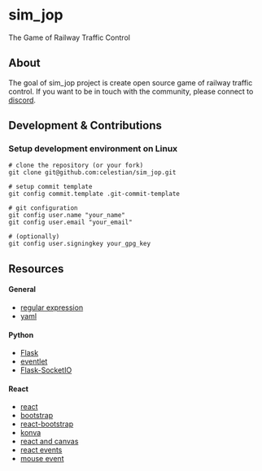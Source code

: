# sim_jop

The Game of Railway Traffic Control


## About

The goal of sim_jop project is create open source game of railway traffic control.
If you want to be in touch with the community, please connect to [discord](https://discord.gg/drcmjBf).

## Development & Contributions

### Setup development environment on Linux

    # clone the repository (or your fork)
    git clone git@github.com:celestian/sim_jop.git

    # setup commit template
    git config commit.template .git-commit-template

    # git configuration
    git config user.name "your_name"
    git config user.email "your_email"

    # (optionally)
    git config user.signingkey your_gpg_key

## Resources

#### General
- [regular expression](https://regexr.com/)
- [yaml](https://pyyaml.org/wiki/PyYAMLDocumentation)

#### Python
- [Flask](http://flask.pocoo.org/)
- [eventlet](http://eventlet.net/)
- [Flask-SocketIO](https://flask-socketio.readthedocs.io/en/latest/)

#### React
- [react](https://reactjs.org/docs/getting-started.html)
- [bootstrap](https://www.bootstrapcdn.com/)
- [react-bootstrap](https://react-bootstrap.github.io/getting-started/introduction/)
- [konva](https://konvajs.org/api/Konva.html)
- [react and canvas](https://lavrton.com/using-react-with-html5-canvas-871d07d8d753/)
- [react events](https://reactjs.org/docs/handling-events.html)
- [mouse event](https://stackoverflow.com/questions/31519758/reacts-mouseevent-doesnt-have-offsetx-offsety)
